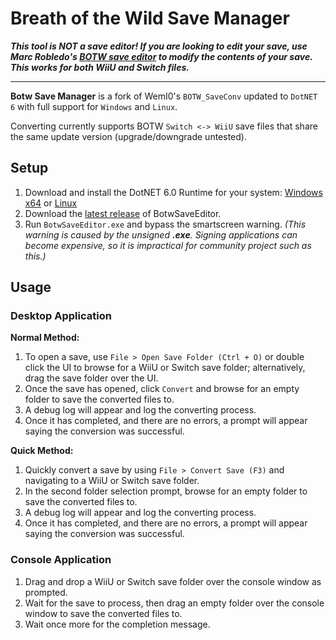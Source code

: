 # Breath of the Wild Save Manager

**_This tool is NOT a save editor! If you are looking to edit your save, use Marc Robledo's [BOTW save editor](https://www.marcrobledo.com/savegame-editors/zelda-botw/) to modify the contents of your save. This works for both WiiU and Switch files._**

---

**Botw Save Manager** is a fork of WemI0's `BOTW_SaveConv` updated to `DotNET 6` with full support for `Windows` and `Linux`.

Converting currently supports BOTW `Switch <-> WiiU` save files that share the same update version (upgrade/downgrade untested).

## Setup

1. Download and install the DotNET 6.0 Runtime for your system: [Windows x64](https://dotnet.microsoft.com/en-us/download/dotnet/thank-you/runtime-6.0.10-windows-x64-installer) or [Linux](https://learn.microsoft.com/dotnet/core/install/linux?WT.mc_id=dotnet-35129-website)
2. Download the [latest release](https://github.com/DeltaJordan/BotW-Save-Manager/releases) of BotwSaveEditor.
3. Run `BotwSaveEditor.exe` and bypass the smartscreen warning. *(This warning is caused by the unsigned **.exe**. Signing applications can become expensive, so it is impractical for community project such as this.)*

## Usage

### Desktop Application

**Normal Method:**

1. To open a save, use `File > Open Save Folder (Ctrl + O)` or double click the UI to browse for a WiiU or Switch save folder; alternatively, drag the save folder over the UI.
2. Once the save has opened, click `Convert` and browse for an empty folder to save the converted files to.
3. A debug log will appear and log the converting process.
4. Once it has completed, and there are no errors, a prompt will appear saying the conversion was successful.

**Quick Method:**

1. Quickly convert a save by using `File > Convert Save (F3)` and navigating to a WiiU or Switch save folder.
2. In the second folder selection prompt, browse for an empty folder to save the converted files to.
3. A debug log will appear and log the converting process.
4. Once it has completed, and there are no errors, a prompt will appear saying the conversion was successful.


### Console Application

1. Drag and drop a WiiU or Switch save folder over the console window as prompted.
2. Wait for the save to process, then drag an empty folder over the console window to save the converted files to.
3. Wait once more for the completion message.
